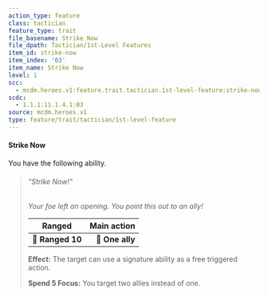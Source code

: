 ```yaml
---
action_type: feature
class: tactician
feature_type: trait
file_basename: Strike Now
file_dpath: Tactician/1st-Level Features
item_id: strike-now
item_index: '03'
item_name: Strike Now
level: 1
scc:
  - mcdm.heroes.v1:feature.trait.tactician.1st-level-feature:strike-now
scdc:
  - 1.1.1:11.1.4.1:03
source: mcdm.heroes.v1
type: feature/trait/tactician/1st-level-feature
---
```


#### Strike Now

You have the following ability.

<!-- -->
> ###### "Strike Now!"
>
> *Your foe left an opening. You point this out to an ally!*
>
> | **Ranged**       | **Main action** |
> | ---------------- | --------------: |
> | **📏 Ranged 10** | **🎯 One ally** |
>
> **Effect:** The target can use a signature ability as a free triggered action.
>
> **Spend 5 Focus:** You target two allies instead of one.
